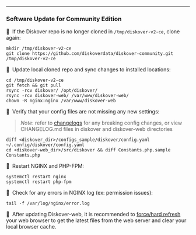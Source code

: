 ___
### Software Update for Community Edition

🔴 &nbsp;If the Diskover repo is no longer cloned in `/tmp/diskover-v2-ce`, clone again:
```
mkdir /tmp/diskover-v2-ce
git clone https://github.com/diskoverdata/diskover-community.git /tmp/diskover-v2-ce
```

🔴 &nbsp;Update local cloned repo and sync changes to installed locations:
```
cd /tmp/diskover-v2-ce
git fetch && git pull
rsync -rcv diskover/ /opt/diskover/
rsync -rcv diskover-web/ /var/www/diskover-web/
chown -R nginx:nginx /var/www/diskover-web
```

🔴 &nbsp;Verify that your config files are not missing any new settings:
> _Note_: refer to [changelogs](https://docs.diskoverdata.com/diskover_changelogs/) for any breaking config changes, or view CHANGELOG.md files in diskover and diskover-web directories
```
diff <diskover_dir>/configs_sample/diskover/config.yaml ~/.config/diskover/config.yaml
cd <diskover-web_dir>/src/diskover && diff Constants.php.sample Constants.php 
```

🔴 &nbsp;Restart NGINX and PHP-FPM:
```
systemctl restart nginx
systemctl restart php-fpm
```

🔴 &nbsp;Check for any errors in NGINX log (ex: permission issues):
```
tail -f /var/log/nginx/error.log
```

🔴 &nbsp;After updating Diskover-web, it is recommended to [force/hard refresh](https://fabricdigital.co.nz/blog/how-to-hard-refresh-your-browser-and-clear-cache) your web browser to get the latest files from the web server and clear your local browser cache.
